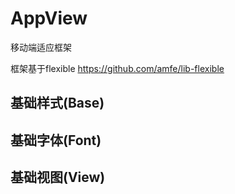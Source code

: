 # AppView
移动端适应框架


框架基于flexible https://github.com/amfe/lib-flexible

## 基础样式(Base)

## 基础字体(Font)

## 基础视图(View)
